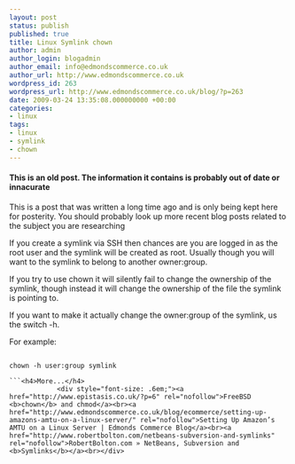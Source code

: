 ```yaml
---
layout: post
status: publish
published: true
title: Linux Symlink chown
author: admin
author_login: blogadmin
author_email: info@edmondscommerce.co.uk
author_url: http://www.edmondscommerce.co.uk
wordpress_id: 263
wordpress_url: http://www.edmondscommerce.co.uk/blog/?p=263
date: 2009-03-24 13:35:08.000000000 +00:00
categories:
- linux
tags:
- linux
- symlink
- chown
---
```

<div class="oldpost"><h4>This is an old post. The information it contains is probably out of date or innacurate</h4>
<p>
This is a post that was written a long time ago and is only being kept here for posterity.
You should probably look up more recent blog posts related to the subject you are researching
</p>
</div>
If you create a symlink via SSH then chances are you are logged in as the root user and the symlink will be created as root. Usually though you will want to the symlink to belong to another owner:group.

If you try to use chown it will silently fail to change the ownership of the symlink, though instead it will change the ownership of the file the symlink is pointing to.

If you want to make it actually change the owner:group of the symlink, us the switch -h.

For example:

```

chown -h user:group symlink

```<h4>More...</h4>
			<div style="font-size: .6em;"><a href="http://www.epistasis.co.uk/?p=6" rel="nofollow">FreeBSD <b>chown</b> and chmod</a><br><a href="http://www.edmondscommerce.co.uk/blog/ecommerce/setting-up-amazons-amtu-on-a-linux-server/" rel="nofollow">Setting Up Amazon’s AMTU on a Linux Server | Edmonds Commerce Blog</a><br><a href="http://www.robertbolton.com/netbeans-subversion-and-symlinks" rel="nofollow">RobertBolton.com » NetBeans, Subversion and <b>Symlinks</b></a><br></div>
